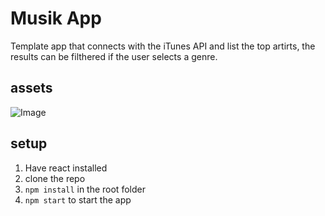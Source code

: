 # Musik App
Template app that connects with the iTunes API and list the top artirts, the results can be filthered if the user selects a genre.

## assets
![Image](https://imgur.com/a/r08DJQj)

## setup
  1. Have react installed
  2. clone the repo
  3. `npm install` in the root folder
  4. `npm start` to start the app